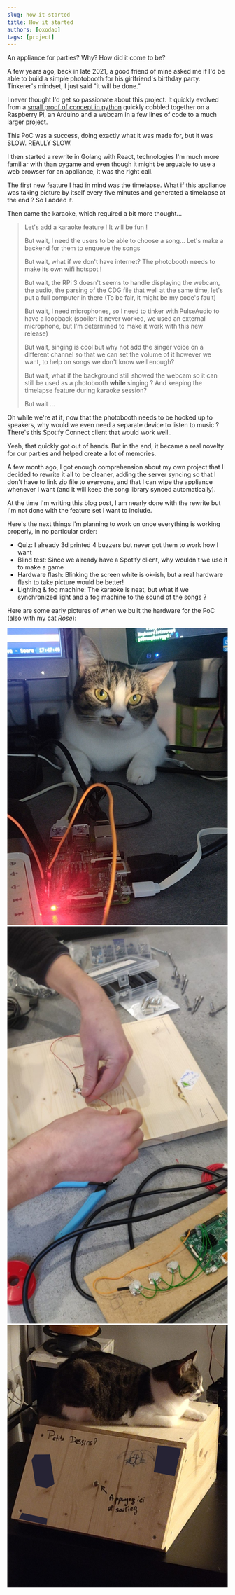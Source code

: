 ```yaml
---
slug: how-it-started
title: How it started
authors: [oxodao]
tags: [project]
---
```


An appliance for parties? Why? How did it come to be?

<!-- truncate -->

A few years ago, back in late 2021, a good friend of mine asked me if I'd be able to build a simple photobooth for his girlfriend's birthday party. Tinkerer's mindset, I just said "it will be done."

I never thought I'd get so passionate about this project. It quickly evolved from a [small proof of concept in python](https://github.com/oxodao/photobooth-legacy) quickly cobbled together on a Raspberry Pi, an Arduino and a webcam in a few lines of code to a much larger project.

This PoC was a success, doing exactly what it was made for, but it was SLOW. REALLY SLOW.

I then started a rewrite in Golang with React, technologies I'm much more familiar with than pygame and even though it might be arguable to use a web browser for an appliance, it was the right call.

The first new feature I had in mind was the timelapse. What if this appliance was taking picture by itself every five minutes and generated a timelapse at the end ? So I added it.

Then came the karaoke, which required a bit more thought...

> Let's add a karaoke feature ! It will be fun !
>
> But wait, I need the users to be able to choose a song... Let's make a backend for them to enqueue the songs
>
> But wait, what if we don't have internet? The photobooth needs to make its own wifi hotspot !
>
> But wait, the RPi 3 doesn't seems to handle displaying the webcam, the audio, the parsing of the CDG file that well at the same time, let's put a full computer in there (To be fair, it might be my code's fault)
>
> But wait, I need microphones, so I need to tinker with PulseAudio to have a loopback (spoiler: it never worked, we used an external microphone, but I'm determined to make it work with this new release)
>
> But wait, singing is cool but why not add the singer voice on a different channel so that we can set the volume of it however we want, to help on songs we don't know well enough?
>
> But wait, what if the background still showed the webcam so it can still be used as a photobooth **while** singing ? And keeping the timelapse feature during karaoke session?
>
> But wait ...

Oh while we're at it, now that the photobooth needs to be hooked up to speakers, why would we even need a separate device to listen to music ? There's this Spotify Connect client that would work well..

Yeah, that quickly got out of hands. But in the end, it became a real novelty for our parties and helped create a lot of memories.

A few month ago, I got enough comprehension about my own project that I decided to rewrite it all to be cleaner, adding the server syncing so that I don't have to link zip file to everyone, and that I can wipe the appliance whenever I want (and it will keep the song library synced automatically).

At the time I'm writing this blog post, I am nearly done with the rewrite but I'm not done with the feature set I want to include.

Here's the next things I'm planning to work on once everything is working properly, in no particular order:
- Quiz: I already 3d printed 4 buzzers but never got them to work how I want
- Blind test: Since we already have a Spotify client, why wouldn't we use it to make a game
- Hardware flash: Blinking the screen white is ok-ish, but a real hardware flash to take picture would be better!
- Lighting & fog machine: The karaoke is neat, but what if we synchronized light and a fog machine to the sound of the songs ?

Here are some early pictures of when we built the hardware for the PoC (also with my cat *Rose*):

![Developping on the RPi](pictures/1.jpg)
![Building the frame](pictures/2.jpg)
![The final result](pictures/3.jpg)